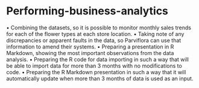 # Performing-business-analytics
• Combining the datasets, so it is possible to monitor monthly sales trends for each of the flower types at each store location. 
• Taking note of any discrepancies or apparent faults in the data, so Parviflora can use that information to amend their systems. 
• Preparing a presentation in R Markdown, showing the most important observations from the data analysis. 
• Preparing the R code for data importing in such a way that will be able to import data for more than 3 months with no modifications to code. 
• Preparing the R Markdown presentation in such a way that it will automatically update when more than 3 months of data is used as an input.
